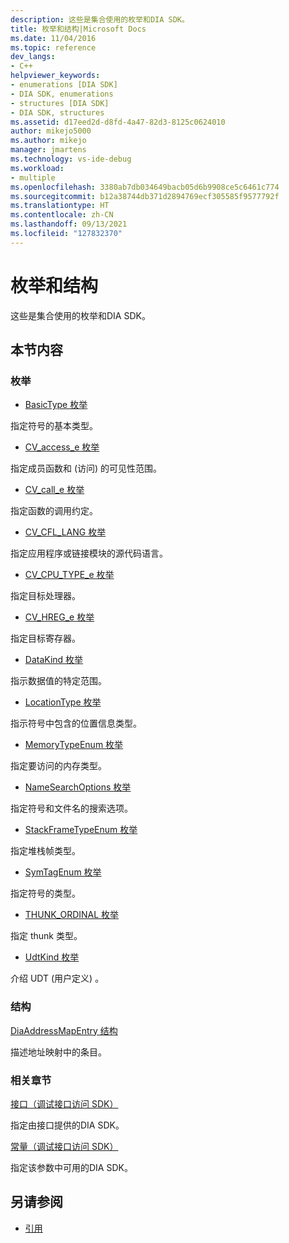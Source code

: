 ```yaml
---
description: 这些是集合使用的枚举和DIA SDK。
title: 枚举和结构|Microsoft Docs
ms.date: 11/04/2016
ms.topic: reference
dev_langs:
- C++
helpviewer_keywords:
- enumerations [DIA SDK]
- DIA SDK, enumerations
- structures [DIA SDK]
- DIA SDK, structures
ms.assetid: d17eed2d-d8fd-4a47-82d3-8125c0624010
author: mikejo5000
ms.author: mikejo
manager: jmartens
ms.technology: vs-ide-debug
ms.workload:
- multiple
ms.openlocfilehash: 3380ab7db034649bacb05d6b9908ce5c6461c774
ms.sourcegitcommit: b12a38744db371d2894769ecf305585f9577792f
ms.translationtype: HT
ms.contentlocale: zh-CN
ms.lasthandoff: 09/13/2021
ms.locfileid: "127832370"
---
```

# <a name="enumerations-and-structures"></a>枚举和结构

这些是集合使用的枚举和DIA SDK。

## <a name="in-this-section"></a>本节内容

### <a name="enumerations"></a>枚举

- [BasicType 枚举](../../debugger/debug-interface-access/basictype.md)

 指定符号的基本类型。

- [CV_access_e 枚举](../../debugger/debug-interface-access/cv-access-e.md)

 指定成员函数和 (访问) 的可见性范围。

- [CV_call_e 枚举](../../debugger/debug-interface-access/cv-call-e.md)

 指定函数的调用约定。

- [CV_CFL_LANG 枚举](../../debugger/debug-interface-access/cv-cfl-lang.md)

 指定应用程序或链接模块的源代码语言。

- [CV_CPU_TYPE_e 枚举](../../debugger/debug-interface-access/cv-cpu-type-e.md)

 指定目标处理器。

- [CV_HREG_e 枚举](../../debugger/debug-interface-access/cv-hreg-e.md)

 指定目标寄存器。

- [DataKind 枚举](../../debugger/debug-interface-access/datakind.md)

 指示数据值的特定范围。

- [LocationType 枚举](../../debugger/debug-interface-access/locationtype.md)

 指示符号中包含的位置信息类型。

- [MemoryTypeEnum 枚举](../../debugger/debug-interface-access/memorytypeenum.md)

 指定要访问的内存类型。

- [NameSearchOptions 枚举](../../debugger/debug-interface-access/namesearchoptions.md)

 指定符号和文件名的搜索选项。

- [StackFrameTypeEnum 枚举](../../debugger/debug-interface-access/stackframetypeenum.md)

 指定堆栈帧类型。

- [SymTagEnum 枚举](../../debugger/debug-interface-access/symtagenum.md)

 指定符号的类型。

- [THUNK_ORDINAL 枚举](../../debugger/debug-interface-access/thunk-ordinal.md)

 指定 thunk 类型。

- [UdtKind 枚举](../../debugger/debug-interface-access/udtkind.md)

 介绍 UDT (用户定义) 。

### <a name="structures"></a>结构

[DiaAddressMapEntry 结构](../../debugger/debug-interface-access/diaaddressmapentry.md)

描述地址映射中的条目。

### <a name="related-sections"></a>相关章节

[接口（调试接口访问 SDK）](../../debugger/debug-interface-access/interfaces-debug-interface-access-sdk.md)

指定由接口提供的DIA SDK。

[常量（调试接口访问 SDK）](../../debugger/debug-interface-access/constants-debug-interface-access-sdk.md)

指定该参数中可用的DIA SDK。

## <a name="see-also"></a>另请参阅

- [引用](../../debugger/debug-interface-access/debug-interface-access-sdk-reference.md)

